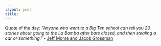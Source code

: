 ```yaml
---
layout: post
title: 
---
```


Quote of the day: <i>"Anyone who went to a Big Ten school can tell you 20 stories about going to the La Bamba after bars closed, and then stealing a car or something."</i> - <a href="http://www.chibus.com/991115/Chicago_Life/2_rest.html">Jeff Morse and Jacob Grossman</a>
